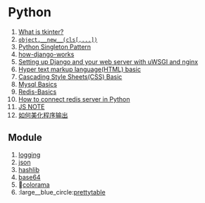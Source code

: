 # Python

1. [What is tkinter?](tkinter.md)
2. [`object.__new__(cls[,...])`](__new__.md)
3. [Python Singleton Pattern](singleton-pattern.md)
4. [how-django-works](django.md)
5. [Setting up Django and your web server with uWSGI and nginx](centos-nginx-uwsgi-deploy-django.md)
6. [Hyper text markup language(HTML) basic](html-core-basics.md)
7. [Cascading Style Sheets(CSS) Basic](css-core-basics.md)
8. [Mysql Basics](mysql-basics.md)
9. [Redis-Basics](redis-basics.md)
10. [How to connect redis server in Python](redis-py-connect.md)
11. [JS NOTE](js-note.md)
12. [如何美化程序输出](beautiful_output.md)



## Module
1. [logging](module-logging.md)
2. [json](module-json.md)
3. [hashlib](module-hashlib.md)
4. [base64](module-hashlib.md)
5. :large_blue_circle:[colorama](module-colorama.md)
6. :large__blue_circle:[prettytable](module-prettytable.md)

